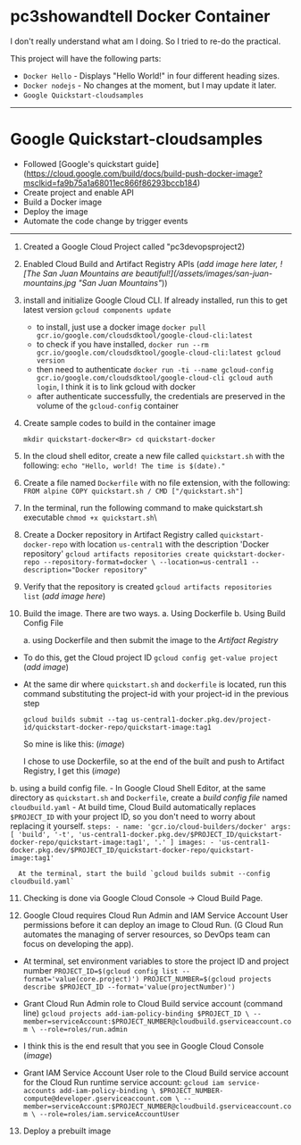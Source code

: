 # pc3showandtell Docker Container

I don't really understand what am I doing. So I tried to re-do the practical.

This project will have the following parts:
- `Docker Hello` - Displays "Hello World!" in four different heading sizes.
- `Docker nodejs` - No changes at the moment, but I may update it later.
- `Google Quickstart-cloudsamples`

<hr />

# Google Quickstart-cloudsamples

- Followed [Google's quickstart guide] (https://cloud.google.com/build/docs/build-push-docker-image?msclkid=fa9b75a1a68011ec866f86293bccb184)
- Create project and enable API
- Build a Docker image
- Deploy the image
- Automate the code change by trigger events

<hr />

1. Created a Google Cloud Project called "pc3devopsproject2)
2. Enabled Cloud Build and Artifact Registry APIs (*add image here later, ![The San Juan Mountains are beautiful!](/assets/images/san-juan-mountains.jpg "San Juan Mountains"*))
3. install and initialize Google Cloud CLI. If already installed, run this to get latest version `gcloud components update`
   - to install, just use a docker image `docker pull gcr.io/google.com/cloudsdktool/google-cloud-cli:latest`
   - to check if you have installed, `docker run --rm gcr.io/google.com/cloudsdktool/google-cloud-cli:latest gcloud version`
   - then need to authenticate `docker run -ti --name gcloud-config gcr.io/google.com/cloudsdktool/google-cloud-cli gcloud auth login`, I think it is to link gcloud with docker
   - after authenticate successfully, the credentials are preserved in the volume of the `gcloud-config` container

4. Create sample codes to build in the container image

   `mkdir quickstart-docker<Br>
   cd quickstart-docker`

5. In the cloud shell editor, create a new file called `quickstart.sh` with the following:
`
echo "Hello, world! The time is $(date)."
`
6. Create a file named `Dockerfile` with no file extension, with the following:
`
FROM alpine
COPY quickstart.sh /
CMD ["/quickstart.sh"]
`
7. In the terminal, run the following command to make quickstart.sh executable `chmod +x quickstart.sh`\

8. Create a Docker repository in Artifact Registry called `quickstart-docker-repo` with location `us-central1` with the description 'Docker repository'
`
gcloud artifacts repositories create quickstart-docker-repo --repository-format=docker \
    --location=us-central1 --description="Docker repository"
`
9. Verify that the repository is created `gcloud artifacts repositories list` (*add image here*)
10. Build the image. There are two ways.
    a. Using Dockerfile
    b. Using Build Config File

    a. using Dockerfile and then submit the image to the *Artifact Registry*
   - To do this, get the Cloud project ID `gcloud config get-value project` (*add image*)
   - At the same dir where `quickstart.sh` and `dockerfile` is located, run this command substituting the project-id with your project-id in the previous step
   
      `
      gcloud builds submit --tag us-central1-docker.pkg.dev/project-id/quickstart-docker-repo/quickstart-image:tag1
      `

      So mine is like this: (*image*)
      
      I chose to use Dockerfile, so at the end of the built and push to Artifact Registry, I get this (*image*)

   b. using a build config file.
      - In Google Cloud Shell Editor, at the same directory as `quickstart.sh` and `Dockerfile`, create a *build config file* named `cloudbuild.yaml`
      - At build time, Cloud Build automatically replaces `$PROJECT_ID` with your project ID, so you don't need to worry about replacing it yourself.
      `
      steps:
      - name: 'gcr.io/cloud-builders/docker'
        args: [ 'build', '-t', 'us-central1-docker.pkg.dev/$PROJECT_ID/quickstart-docker-repo/quickstart-image:tag1', '.' ]
      images:
      - 'us-central1-docker.pkg.dev/$PROJECT_ID/quickstart-docker-repo/quickstart-image:tag1'
      `

      At the terminal, start the build `gcloud builds submit --config cloudbuild.yaml`
      
11. Checking is done via Google Cloud Console -> Cloud Build Page.
 
12. Google Cloud requires Cloud Run Admin and IAM Service Account User permissions before it can deploy an image to Cloud Run. (G Cloud Run automates the managing of server resources, so DevOps team can focus on developing the app).

   - At terminal, set environment variables to store the project ID and project number
   `
   PROJECT_ID=$(gcloud config list --format='value(core.project)')
   PROJECT_NUMBER=$(gcloud projects describe $PROJECT_ID --format='value(projectNumber)')
   `

   - Grant Cloud Run Admin role to Cloud Build service account (command line)
   `
   gcloud projects add-iam-policy-binding $PROJECT_ID \
    --member=serviceAccount:$PROJECT_NUMBER@cloudbuild.gserviceaccount.com \
    --role=roles/run.admin
   `
   
   - I think this is the end result that you see in Google Cloud Console
   (*image*)
   
   - Grant IAM Service Account User role to the Cloud Build service account for the Cloud Run runtime service account:
   `
   gcloud iam service-accounts add-iam-policy-binding \
    $PROJECT_NUMBER-compute@developer.gserviceaccount.com \
    --member=serviceAccount:$PROJECT_NUMBER@cloudbuild.gserviceaccount.com \
    --role=roles/iam.serviceAccountUser
   `
13. Deploy a prebuilt image




 
